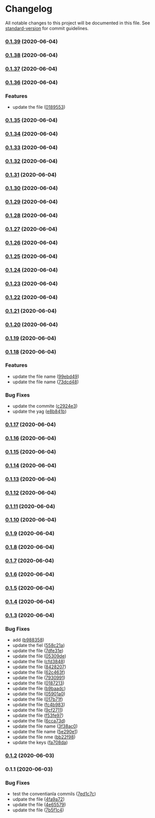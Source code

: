 # Changelog

All notable changes to this project will be documented in this file. See [standard-version](https://github.com/conventional-changelog/standard-version) for commit guidelines.

### [0.1.39](https://github.com/santhosh1994m/hello-world/compare/v0.1.38...v0.1.39) (2020-06-04)

### [0.1.38](https://github.com/santhosh1994m/hello-world/compare/v0.1.37...v0.1.38) (2020-06-04)

### [0.1.37](https://github.com/santhosh1994m/hello-world/compare/v0.1.36...v0.1.37) (2020-06-04)

### [0.1.36](https://github.com/santhosh1994m/hello-world/compare/v0.1.35...v0.1.36) (2020-06-04)


### Features

* update the file ([0189553](https://github.com/santhosh1994m/hello-world/commit/0189553f108589d37d6ffb5a33ac6a07a2095e94))

### [0.1.35](https://github.com/santhosh1994m/hello-world/compare/v0.1.34...v0.1.35) (2020-06-04)

### [0.1.34](https://github.com/santhosh1994m/hello-world/compare/v0.1.33...v0.1.34) (2020-06-04)

### [0.1.33](https://github.com/santhosh1994m/hello-world/compare/v0.1.32...v0.1.33) (2020-06-04)

### [0.1.32](https://github.com/santhosh1994m/hello-world/compare/v0.1.31...v0.1.32) (2020-06-04)

### [0.1.31](https://github.com/santhosh1994m/hello-world/compare/v0.1.30...v0.1.31) (2020-06-04)

### [0.1.30](https://github.com/santhosh1994m/hello-world/compare/v0.1.29...v0.1.30) (2020-06-04)

### [0.1.29](https://github.com/santhosh1994m/hello-world/compare/v0.1.28...v0.1.29) (2020-06-04)

### [0.1.28](https://github.com/santhosh1994m/hello-world/compare/v0.1.27...v0.1.28) (2020-06-04)

### [0.1.27](https://github.com/santhosh1994m/hello-world/compare/v0.1.26...v0.1.27) (2020-06-04)

### [0.1.26](https://github.com/santhosh1994m/hello-world/compare/v0.1.25...v0.1.26) (2020-06-04)

### [0.1.25](https://github.com/santhosh1994m/hello-world/compare/v0.1.24...v0.1.25) (2020-06-04)

### [0.1.24](https://github.com/santhosh1994m/hello-world/compare/v0.1.23...v0.1.24) (2020-06-04)

### [0.1.23](https://github.com/santhosh1994m/hello-world/compare/v0.1.22...v0.1.23) (2020-06-04)

### [0.1.22](https://github.com/santhosh1994m/hello-world/compare/v0.1.21...v0.1.22) (2020-06-04)

### [0.1.21](https://github.com/santhosh1994m/hello-world/compare/v0.1.20...v0.1.21) (2020-06-04)

### [0.1.20](https://github.com/santhosh1994m/hello-world/compare/v0.1.19...v0.1.20) (2020-06-04)

### [0.1.19](https://github.com/santhosh1994m/hello-world/compare/v0.1.18...v0.1.19) (2020-06-04)

### [0.1.18](https://github.com/santhosh1994m/hello-world/compare/v0.1.17...v0.1.18) (2020-06-04)


### Features

* update the file name ([99ebd49](https://github.com/santhosh1994m/hello-world/commit/99ebd494c38f26c2ade1ce9053cad0c6c2cfc60d))
* update the file name ([73dcd48](https://github.com/santhosh1994m/hello-world/commit/73dcd481944b9fcd6178cb58e574a3c6e586d1c1))


### Bug Fixes

* update the commite ([c2924e3](https://github.com/santhosh1994m/hello-world/commit/c2924e3a0ba08869647815fc8a86813269d38148))
* update the yag ([e8b841b](https://github.com/santhosh1994m/hello-world/commit/e8b841b274d1695b09af883ed6eaae8388a1a1a0))

### [0.1.17](https://github.com/santhosh1994m/hello-world/compare/v0.1.16...v0.1.17) (2020-06-04)

### [0.1.16](https://github.com/santhosh1994m/hello-world/compare/v0.1.15...v0.1.16) (2020-06-04)

### [0.1.15](https://github.com/santhosh1994m/hello-world/compare/v0.1.14...v0.1.15) (2020-06-04)

### [0.1.14](https://github.com/santhosh1994m/hello-world/compare/v0.1.13...v0.1.14) (2020-06-04)

### [0.1.13](https://github.com/santhosh1994m/hello-world/compare/v0.1.12...v0.1.13) (2020-06-04)

### [0.1.12](https://github.com/santhosh1994m/hello-world/compare/v0.1.11...v0.1.12) (2020-06-04)

### [0.1.11](https://github.com/santhosh1994m/hello-world/compare/v0.1.10...v0.1.11) (2020-06-04)

### [0.1.10](https://github.com/santhosh1994m/hello-world/compare/v0.1.9...v0.1.10) (2020-06-04)

### [0.1.9](https://github.com/santhosh1994m/hello-world/compare/v0.1.8...v0.1.9) (2020-06-04)

### [0.1.8](https://github.com/santhosh1994m/hello-world/compare/v0.1.7...v0.1.8) (2020-06-04)

### [0.1.7](https://github.com/santhosh1994m/hello-world/compare/v0.1.6...v0.1.7) (2020-06-04)

### [0.1.6](https://github.com/santhosh1994m/hello-world/compare/v0.1.5...v0.1.6) (2020-06-04)

### [0.1.5](https://github.com/santhosh1994m/hello-world/compare/v0.1.4...v0.1.5) (2020-06-04)

### [0.1.4](https://github.com/santhosh1994m/hello-world/compare/v0.1.3...v0.1.4) (2020-06-04)

### [0.1.3](https://github.com/santhosh1994m/hello-world/compare/v0.1.2...v0.1.3) (2020-06-04)


### Bug Fixes

* add ([b988358](https://github.com/santhosh1994m/hello-world/commit/b9883587c0bd27904c3c332e8986887b3ae08923))
* update the fiel ([558c21a](https://github.com/santhosh1994m/hello-world/commit/558c21a46413ea9bc27bd820cbf59fd672f52914))
* update the file ([7dfe31e](https://github.com/santhosh1994m/hello-world/commit/7dfe31eb37fda6f32cfece9200afbc4367cba6e5))
* update the file ([05309de](https://github.com/santhosh1994m/hello-world/commit/05309de2db58771fbd65096f1abcfce272cfca72))
* update the file ([cfd3848](https://github.com/santhosh1994m/hello-world/commit/cfd3848c88cbf5906757b764f1ba739c300841f9))
* update the file ([8428207](https://github.com/santhosh1994m/hello-world/commit/84282071edb992089d671950831f8a3570333622))
* update the file ([62c463f](https://github.com/santhosh1994m/hello-world/commit/62c463f88f1c65f556e8b7b1289805940905516b))
* update the file ([7930991](https://github.com/santhosh1994m/hello-world/commit/7930991e8cc4be04157280ef38a8e44fdc5c280e))
* update the file ([0187213](https://github.com/santhosh1994m/hello-world/commit/018721325ff0e08eee2a1581f81d937953e2aab9))
* update the file ([b9baadc](https://github.com/santhosh1994m/hello-world/commit/b9baadc22f13bf5b4d184d1c3f5cadea39344f03))
* update the file ([05901a0](https://github.com/santhosh1994m/hello-world/commit/05901a021134d2cc309bc6b284a67f54815b97cf))
* update the file ([017b71f](https://github.com/santhosh1994m/hello-world/commit/017b71fc648d8bddc4aad90decc70adf917f6fee))
* update the file ([fc4b983](https://github.com/santhosh1994m/hello-world/commit/fc4b9835c6be66014e0773210a33a70f87b06496))
* update the file ([9cf2711](https://github.com/santhosh1994m/hello-world/commit/9cf2711cd49bea6e2e0da11078594a78b86c7515))
* update the file ([f53fe97](https://github.com/santhosh1994m/hello-world/commit/f53fe973f9cc790ea48c8fc459e8b42ea85c7ab0))
* update the file ([6cca73d](https://github.com/santhosh1994m/hello-world/commit/6cca73d5f23fe099a52c61a2220e92f2a6bc7aa1))
* update the file name ([3f38ac0](https://github.com/santhosh1994m/hello-world/commit/3f38ac0f7586bd8eb3e4bc5c82b094d0610d93d4))
* update the file name ([5e290e1](https://github.com/santhosh1994m/hello-world/commit/5e290e163b807ce3abab4afd5ade7b077deb834e))
* update the file nme ([bb22f98](https://github.com/santhosh1994m/hello-world/commit/bb22f98024fa10cd9120f93835f83a8948811804))
* update the keys ([fa708da](https://github.com/santhosh1994m/hello-world/commit/fa708daa061f642ced20c72a193bb43a9a430d52))

### [0.1.2](https://github.com/santhosh1994m/hello-world/compare/v0.1.1...v0.1.2) (2020-06-03)

### 0.1.1 (2020-06-03)


### Bug Fixes

* test the conventianla commils ([7ed1c7c](https://github.com/santhosh1994m/hello-world/commit/7ed1c7cba1c60cd84ecf776b809113d6e1996e27))
* udpate the file ([4fa9a72](https://github.com/santhosh1994m/hello-world/commit/4fa9a72f31684ce970c2b4a6239be2f698e462f9))
* update the file ([4e65579](https://github.com/santhosh1994m/hello-world/commit/4e655796975e6a999e5242a2b0cbac3558968c6d))
* update the file ([7b5f1c4](https://github.com/santhosh1994m/hello-world/commit/7b5f1c49f713f2790aac3edad87dea7e336f53eb))

